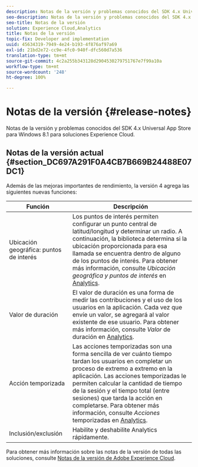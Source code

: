 ```yaml
---
description: Notas de la versión y problemas conocidos del SDK 4.x Universal App Store para Windows 8.1 para soluciones Experience Cloud.
seo-description: Notas de la versión y problemas conocidos del SDK 4.x Universal App Store para Windows 8.1 para soluciones Experience Cloud.
seo-title: Notas de la versión
solution: Experience Cloud,Analytics
title: Notas de la versión
topic-fix: Developer and implementation
uuid: 45634319-7949-4e24-b193-4f876af97a69
exl-id: 21bd2e72-cc9e-4fc0-940f-dfc560d7a536
translation-type: tm+mt
source-git-commit: 4c2a255b343128d2904530279751767e7f99a10a
workflow-type: tm+mt
source-wordcount: '248'
ht-degree: 100%

---
```


# Notas de la versión {#release-notes}

Notas de la versión y problemas conocidos del SDK 4.x Universal App Store para Windows 8.1 para soluciones Experience Cloud.

## Notas de la versión actual {#section_DC697A291F0A4CB7B669B24488E07DC1}

Además de las mejoras importantes de rendimiento, la versión 4 agrega las siguientes nuevas funciones:

| Función | Descripción |
|--- |--- |
| Ubicación geográfica: puntos de interés | Los puntos de interés permiten configurar un punto central de latitud/longitud y determinar un radio. A continuación, la biblioteca determina si la ubicación proporcionada para esa llamada se encuentra dentro de alguno de los puntos de interés. Para obtener más información, consulte *Ubicación geográfica y puntos de interés* en [Analytics](/help/windows-appstore/analytics/analytics.md). |
| Valor de duración | El valor de duración es una forma de medir las contribuciones y el uso de los usuarios en la aplicación. Cada vez que envíe un valor, se agregará al valor existente de ese usuario.  Para obtener más información, consulte *Valor* de duración en [Analytics](/help/windows-appstore/analytics/analytics.md). |
| Acción temporizada | Las acciones temporizadas son una forma sencilla de ver cuánto tiempo tardan los usuarios en completar un proceso de extremo a extremo en la aplicación. Las acciones temporizadas le permiten calcular la cantidad de tiempo de la sesión y el tiempo total (entre sesiones) que tarda la acción en completarse. Para obtener más información, consulte *Acciones* temporizadas en [Analytics](/help/windows-appstore/analytics/analytics.md). |
| Inclusión/exclusión | Habilite y deshabilite Analytics rápidamente. |


Para obtener más información sobre las notas de la versión de todas las soluciones, consulte [Notas de la versión de Adobe Experience Cloud](https://docs.adobe.com/content/help/es-ES/release-notes/experience-cloud/current.html).
